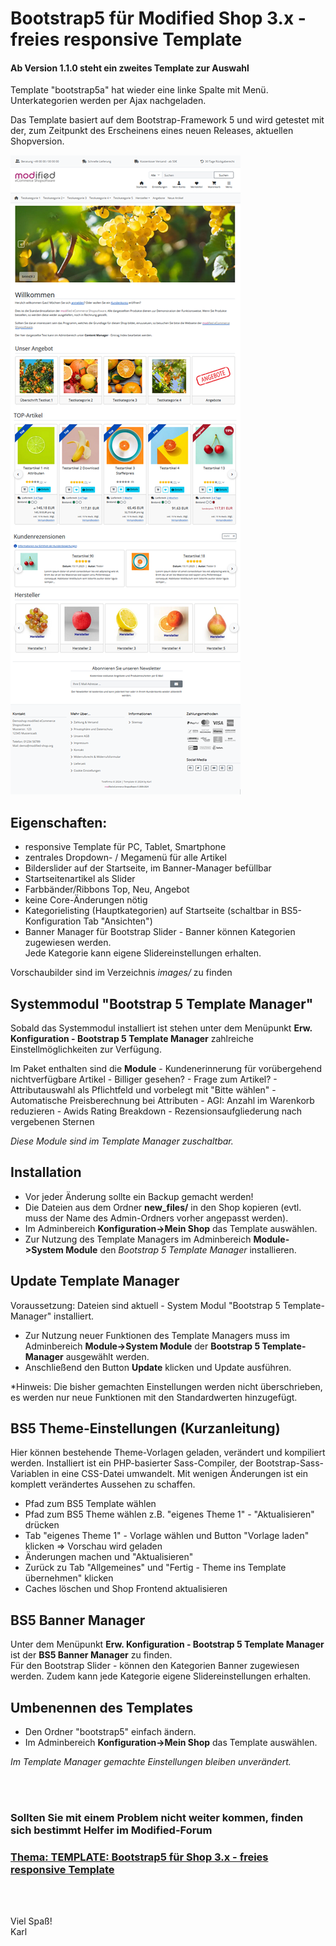 # Bootstrap5 für Modified Shop 3.x - freies responsive Template

#### Ab Version 1.1.0 steht ein zweites Template zur Auswahl
Template "bootstrap5a" hat wieder eine linke Spalte mit Menü. Unterkategorien werden per Ajax nachgeladen.


Das Template basiert auf dem Bootstrap-Framework 5 und wird getestet mit der, zum Zeitpunkt des Erscheinens eines neuen Releases, aktuellen Shopversion.

![](images/screenshot_1.png)

## Eigenschaften:
- responsive Template für PC, Tablet, Smartphone
- zentrales Dropdown- / Megamenü für alle Artikel
- Bilderslider auf der Startseite, im Banner-Manager befüllbar
- Startseitenartikel als Slider
- Farbbänder/Ribbons Top, Neu, Angebot
- keine Core-Änderungen nötig
- Kategorielisting (Hauptkategorien) auf Startseite (schaltbar in BS5-Konfiguration Tab "Ansichten")
- Banner Manager für Bootstrap Slider - Banner können Kategorien zugewiesen werden.<br />
  Jede Kategorie kann eigene Slidereinstellungen erhalten.

Vorschaubilder sind im Verzeichnis *images/* zu finden

## Systemmodul "Bootstrap 5 Template Manager"

Sobald das Systemmodul installiert ist stehen unter dem Menüpunkt **Erw. Konfiguration - Bootstrap 5 Template Manager** zahlreiche Einstellmöglichkeiten zur Verfügung.

Im Paket enthalten sind die **Module**
	- Kundenerinnerung für vorübergehend nichtverfügbare Artikel
	- Billiger gesehen?
	- Frage zum Artikel?
	- Attributauswahl als Pflichtfeld und vorbelegt mit "Bitte wählen"
	- Automatische Preisberechnung bei Attributen
	- AGI: Anzahl im Warenkorb reduzieren
	- Awids Rating Breakdown - Rezensionsaufgliederung nach vergebenen Sternen

*Diese Module sind im Template Manager zuschaltbar.*

## Installation

- Vor jeder Änderung sollte ein Backup gemacht werden!
- Die Dateien aus dem Ordner **new_files/** in den Shop kopieren (evtl. muss der Name des Admin-Ordners vorher angepasst werden).
- Im Adminbereich **Konfiguration->Mein Shop** das Template auswählen.
- Zur Nutzung des Template Managers im Adminbereich **Module->System Module** den *Bootstrap 5 Template Manager* installieren.

## Update Template Manager

Voraussetzung: Dateien sind aktuell - System Modul "Bootstrap 5 Template-Manager" installiert.

- Zur Nutzung neuer Funktionen des Template Managers muss im Adminbereich **Module->System Module** der **Bootstrap 5 Template-Manager** ausgewählt werden.
- Anschließend den Button **Update** klicken und Update ausführen.

*Hinweis: Die bisher gemachten Einstellungen werden nicht überschrieben, es werden nur neue Funktionen mit den Standardwerten hinzugefügt.<br />

## BS5 Theme-Einstellungen (Kurzanleitung)

Hier können bestehende Theme-Vorlagen geladen, verändert und kompiliert werden.
Installiert ist ein PHP-basierter Sass-Compiler, der Bootstrap-Sass-Variablen in eine CSS-Datei umwandelt.
Mit wenigen Änderungen ist ein komplett verändertes Aussehen zu schaffen.

- Pfad zum BS5 Template wählen
- Pfad zum BS5 Theme wählen z.B. "eigenes Theme 1" - "Aktualisieren" drücken
- Tab "eigenes Theme 1" - Vorlage wählen und Button "Vorlage laden" klicken => Vorschau wird geladen
- Änderungen machen und "Aktualisieren"
- Zurück zu Tab "Allgemeines" und "Fertig - Theme ins Template übernehmen" klicken
- Caches löschen und Shop Frontend aktualisieren

## BS5 Banner Manager
Unter dem Menüpunkt **Erw. Konfiguration - Bootstrap 5 Template Manager** ist der **BS5 Banner Manager** zu finden.<br />
Für den Bootstrap Slider - können den Kategorien Banner zugewiesen werden. Zudem kann jede Kategorie eigene Slidereinstellungen erhalten.

## Umbenennen des Templates

- Den Ordner "bootstrap5" einfach ändern.
- Im Adminbereich **Konfiguration->Mein Shop** das Template auswählen.

*Im Template Manager gemachte Einstellungen bleiben unverändert.*

<br /><br />

### Sollten Sie mit einem Problem nicht weiter kommen, finden sich bestimmt Helfer im Modified-Forum

### [Thema: TEMPLATE: Bootstrap5 für Shop 3.x - freies responsive Template](https://www.modified-shop.org/forum/index.php?topic=43328.0)

<br /><br />

Viel Spaß!<br />
Karl<br />


